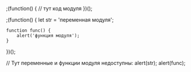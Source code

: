 ;(function() {
	// тут код модуля
})();

;(function() {
	let str = 'переменная модуля';
	
	function func() {
		alert('функция модуля');
	}
})();

// Тут переменные и функции модуля недоступны:
alert(str);
alert(func);
